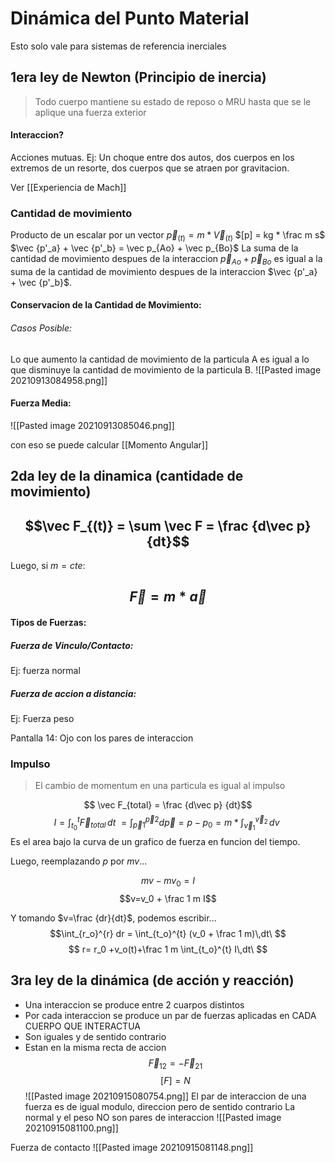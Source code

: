 
# Dinámica del Punto Material
Esto solo vale para sistemas de referencia inerciales
## 1era ley de Newton (Principio de inercia)
>Todo cuerpo mantiene su estado de reposo o MRU hasta que se le aplique una fuerza exterior
#### Interaccion?
Acciones mutuas. 
Ej: Un choque entre dos autos, dos cuerpos en los extremos de un resorte, dos cuerpos que se atraen por gravitacion.

Ver [[Experiencia de Mach]]

### Cantidad de movimiento
Producto de un escalar por un vector 
$\vec  p_{(t)} = m * \vec V_{(t)}$
$[p] = kg * \frac m s$
$\vec {p'_a} + \vec {p'_b} = \vec p_{Ao} + \vec p_{Bo}$ La suma de la cantidad de movimiento despues de la interaccion $\vec p_{Ao} + \vec p_{Bo}$ es igual a la suma de la cantidad de movimiento despues de la interaccion $\vec {p'_a} + \vec {p'_b}$.

#### Conservacion de la Cantidad de Movimiento: 
###### Casos Posible: 
Lo que aumento la cantidad de movimiento de la particula A es igual a lo que disminuye la cantidad de movimiento de la particula B.
![[Pasted image 20210913084958.png]]

#### Fuerza Media:
![[Pasted image 20210913085046.png]]

con eso se puede calcular [[Momento Angular]]
## 2da ley de la dinamica (cantidade de movimiento)
## $$\vec F_{(t)} = \sum \vec F =  \frac {d\vec p} {dt}$$
Luego, si $m = cte$: 
## $$\vec F = m*\vec a$$

#### Tipos de Fuerzas:
##### Fuerza de Vinculo/Contacto: 
Ej: fuerza normal
##### Fuerza de accion a distancia: 
Ej: Fuerza peso

Pantalla 14: Ojo con los pares de interaccion

### Impulso
>El cambio de momentum en una particula es igual al impulso

$$ \vec F_{total} =  \frac {d\vec p} {dt}$$
$$I=\int_{t_0}^{t} \vec F_{total}\,dt\ = \int_{\vec p1}^{\vec p2} d\vec p = p-p_0 = m*\int_{\vec v_1}^{\vec v_2} \,dv\ $$
Es el area bajo la curva de un grafico de fuerza en funcion del tiempo.

Luego, reemplazando $p$ por $mv$...

$$mv-mv_0= I$$ 
$$v=v_0 + \frac 1 m I$$

Y tomando $v=\frac {dr}{dt}$, podemos escribir...
$$\int_{r_o}^{r} dr = \int_{t_o}^{t} (v_0 + \frac 1 m)\,dt\ $$
$$ r= r_0 +v_o(t)+\frac 1 m \int_{t_o}^{t} I\,dt\ $$
## 3ra ley de la dinámica (de acción y reacción)
- Una interaccion se produce entre 2 cuarpos distintos
- Por cada interaccion se produce un par de fuerzas aplicadas en CADA CUERPO QUE INTERACTUA
- Son iguales y de sentido contrario
- Estan en la misma recta de accion
$$\vec F_{12} =- \vec F_{21}$$
$$[F]= N$$
![[Pasted image 20210915080754.png]]
El par de interaccion de una fuerza es de igual modulo, direccion pero de sentido contrario
La normal y el peso NO son pares de interaccion
![[Pasted image 20210915081100.png]]

Fuerza de contacto 
![[Pasted image 20210915081148.png]]


